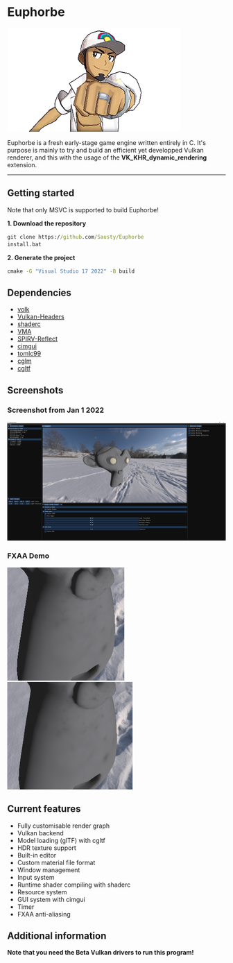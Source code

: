 # Euphorbe

![Euphorbe](.github/logo.png)

Euphorbe is a fresh early-stage game engine written entirely in C.
It's purpose is mainly to try and build an efficient yet developped Vulkan renderer, and this with the usage of the **VK_KHR_dynamic_rendering** extension.
***

## Getting started

Note that only MSVC is supported to build Euphorbe!

**1. Download the repository**
```bat
git clone https://github.com/Sausty/Euphorbe
install.bat
```

**2. Generate the project**
```bat
cmake -G "Visual Studio 17 2022" -B build
```

## Dependencies

- [volk](https://github.com/zeux/volk)
- [Vulkan-Headers](https://github.com/KhronosGroup/Vulkan-Headers)
- [shaderc](https://github.com/google/shaderc)
- [VMA](https://github.com/GPUOpen-LibrariesAndSDKs/VulkanMemoryAllocator)
- [SPIRV-Reflect](https://github.com/KhronosGroup/SPIRV-Reflect)
- [cimgui](https://github.com/Sausty/cimgui)
- [tomlc99](https://github.com/cktan/tomlc99)
- [cglm](https://github.com/recp/cglm)
- [cgltf](https://github.com/jkuhlmann/cgltf)

## Screenshots

### Screenshot from Jan 1 2022
![Jan 1 2022](.github/1jan2022.PNG)


### FXAA Demo
![Without FXAA](.github/no_fxaa.PNG)
![With FXAA](.github/fxaa.PNG)

## Current features

- Fully customisable render graph
- Vulkan backend
- Model loading (glTF) with cgltf
- HDR texture support
- Built-in editor
- Custom material file format
- Window management
- Input system
- Runtime shader compiling with shaderc
- Resource system
- GUI system with cimgui
- Timer
- FXAA anti-aliasing

## Additional information

**Note that you need the Beta Vulkan drivers to run this program!**
